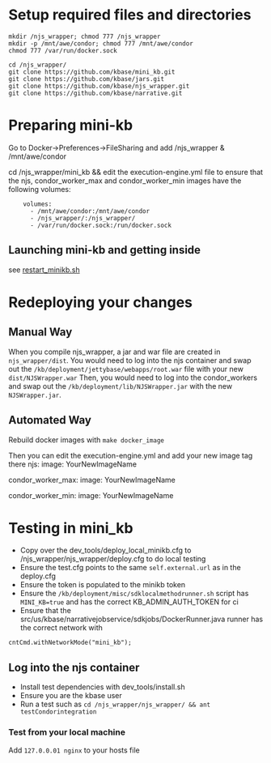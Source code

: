 # Setup required files and directories
```
mkdir /njs_wrapper; chmod 777 /njs_wrapper
mkdir -p /mnt/awe/condor; chmod 777 /mnt/awe/condor
chmod 777 /var/run/docker.sock

cd /njs_wrapper/
git clone https://github.com/kbase/mini_kb.git
git clone https://github.com/kbase/jars.git
git clone https://github.com/kbase/njs_wrapper.git
git clone https://github.com/kbase/narrative.git
```
# Preparing mini-kb
Go to Docker->Preferences->FileSharing and add /njs_wrapper & /mnt/awe/condor


cd /njs_wrapper/mini_kb && edit the execution-engine.yml file to ensure that the njs, condor_worker_max and condor_worker_min images have the following volumes:
```
    volumes:
      - /mnt/awe/condor:/mnt/awe/condor      
      - /njs_wrapper/:/njs_wrapper/
      - /var/run/docker.sock:/run/docker.sock
```

## Launching mini-kb and getting inside
see [restart_minikb.sh](restart_minikb.sh)

# Redeploying your changes

## Manual Way
When you compile njs_wrapper, a jar and war file are created in `njs_wrapper/dist`. You would need to log into the njs container and swap out the 
`/kb/deployment/jettybase/webapps/root.war` file with your new `dist/NJSWrapper.war`
Then, you would need to log into the condor_workers and swap out the `/kb/deployment/lib/NJSWrapper.jar` with the new `NJSWrapper.jar`.

## Automated Way
Rebuild docker images with
`make docker_image`

Then you can edit the execution-engine.yml and add your new image tag there
njs:
  image: YourNewImageName

condor_worker_max:
  image: YourNewImageName
  
condor_worker_min:
  image: YourNewImageName


# Testing in mini_kb

* Copy over the dev_tools/deploy_local_minikb.cfg to /njs_wrapper/njs_wrapper/deploy.cfg to do local testing
* Ensure the test.cfg points to the same `self.external.url` as in the deploy.cfg
* Ensure the token is populated to the minikb token
* Ensure the `/kb/deployment/misc/sdklocalmethodrunner.sh` script has `MINI_KB=true` and has the correct KB_ADMIN_AUTH_TOKEN for ci
* Ensure that the src/us/kbase/narrativejobservice/sdkjobs/DockerRunner.java runner has the correct network with

```
cntCmd.withNetworkMode("mini_kb");
```
## Log into the njs container
 * Install test dependencies with dev_tools/install.sh
 * Ensure you are the kbase user 
 * Run a test such as `cd /njs_wrapper/njs_wrapper/ && ant testCondorintegration`
### Test from your local machine
Add `127.0.0.01 nginx` to your hosts file

  

